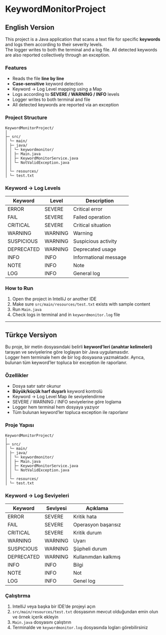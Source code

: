 # KeywordMonitorProject

## English Version

This project is a Java application that scans a text file for specific **keywords** and logs them according to their severity levels.  
The logger writes to both the terminal and a log file. All detected keywords are also reported collectively through an exception.

### Features

- Reads the file **line by line**
- **Case-sensitive** keyword detection
- Keyword → Log Level mapping using a Map
- Logs according to **SEVERE / WARNING / INFO** levels
- Logger writes to both terminal and file
- All detected keywords are reported via an exception

### Project Structure
````
KeywordMonitorProject/
│
├─ src/
│ └─ main/
│ ├─ java/
│ │ └─ keywordmonitor/
│ │ ├─ Main.java
│ │ ├─ KeywordMonitorService.java
│ │ └─ NotValidException.java
│ │
│ └─ resources/
│ └─ test.txt
````

### Keyword → Log Levels

| Keyword     | Level    | Description                     |
|------------|---------|--------------------------------|
| ERROR      | SEVERE  | Critical error                 |
| FAIL       | SEVERE  | Failed operation               |
| CRITICAL   | SEVERE  | Critical situation             |
| WARNING    | WARNING | Warning                        |
| SUSPICIOUS | WARNING | Suspicious activity            |
| DEPRECATED | WARNING | Deprecated usage               |
| INFO       | INFO    | Informational message          |
| NOTE       | INFO    | Note                           |
| LOG        | INFO    | General log                    |

### How to Run

1. Open the project in IntelliJ or another IDE
2. Make sure `src/main/resources/test.txt` exists with sample content
3. Run `Main.java`
4. Check logs in terminal and in `keywordmonitor.log` file

---

## Türkçe Versiyon

Bu proje, bir metin dosyasındaki belirli **keyword’leri (anahtar kelimeleri)** tarayan ve seviyelerine göre loglayan bir Java uygulamasıdır.  
Logger hem terminale hem de bir log dosyasına yazmaktadır. Ayrıca, bulunan tüm keyword’ler topluca bir exception ile raporlanır.

### Özellikler

- Dosya satır satır okunur
- **Büyük/küçük harf duyarlı** keyword kontrolü
- Keyword → Log Level Map ile seviyelendirme
- SEVERE / WARNING / INFO seviyelerine göre loglama
- Logger hem terminal hem dosyaya yazıyor
- Tüm bulunan keyword’ler topluca exception ile raporlanır

### Proje Yapısı
````
KeywordMonitorProject/
│
├─ src/
│ └─ main/
│ ├─ java/
│ │ └─ keywordmonitor/
│ │ ├─ Main.java
│ │ ├─ KeywordMonitorService.java
│ │ └─ NotValidException.java
│ │
│ └─ resources/
│ └─ test.txt
````

### Keyword → Log Seviyeleri

| Keyword     | Seviyesi | Açıklama                            |
|------------|---------|------------------------------------|
| ERROR      | SEVERE  | Kritik hata                        |
| FAIL       | SEVERE  | Operasyon başarısız                 |
| CRITICAL   | SEVERE  | Kritik durum                        |
| WARNING    | WARNING | Uyarı                               |
| SUSPICIOUS | WARNING | Şüpheli durum                        |
| DEPRECATED | WARNING | Kullanımdan kalkmış                 |
| INFO       | INFO    | Bilgi                               |
| NOTE       | INFO    | Not                                  |
| LOG        | INFO    | Genel log                            |

### Çalıştırma

1. IntelliJ veya başka bir IDE’de projeyi açın
2. `src/main/resources/test.txt` dosyasının mevcut olduğundan emin olun ve örnek içerik ekleyin
3. `Main.java` dosyasını çalıştırın
4. Terminalde ve `keywordmonitor.log` dosyasında logları görebilirsiniz
